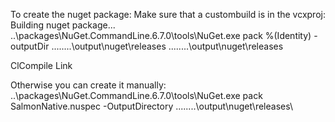 To create the nuget package:
Make sure that a custombuild is in the vcxproj:
  <ItemGroup>
    <CustomBuild Include="SalmonNative.nuspec">
      <Message>Building nuget package...</Message>
      <Command>..\packages\NuGet.CommandLine.6.7.0\tools\NuGet.exe pack %(Identity) -outputDir ..\..\..\..\output\nuget\releases</Command>
      <Outputs>..\..\..\..\output\nuget\releases</Outputs>
    </CustomBuild>
  </ItemGroup>

  <PropertyGroup>
    <CustomBuildAfterTargets>ClCompile</CustomBuildAfterTargets>
    <CustomBuildBeforeTargets>Link</CustomBuildBeforeTargets>
  </PropertyGroup>

Otherwise you can create it manually:
..\packages\NuGet.CommandLine.6.7.0\tools\NuGet.exe pack SalmonNative.nuspec -OutputDirectory ..\..\..\..\output\nuget\releases\
